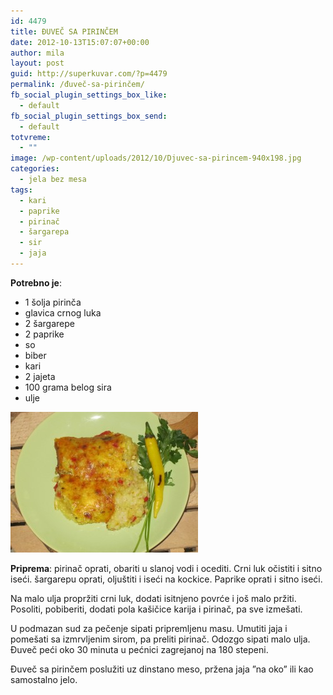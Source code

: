 ```yaml
---
id: 4479
title: ĐUVEČ SA PIRINČEM
date: 2012-10-13T15:07:07+00:00
author: mila
layout: post
guid: http://superkuvar.com/?p=4479
permalink: /đuveč-sa-pirinčem/
fb_social_plugin_settings_box_like:
  - default
fb_social_plugin_settings_box_send:
  - default
totvreme:
  - ""
image: /wp-content/uploads/2012/10/Djuvec-sa-pirincem-940x198.jpg
categories:
  - jela bez mesa
tags:
  - kari
  - paprike
  - pirinač
  - šargarepa
  - sir
  - jaja
---
```

**Potrebno je**:

  * 1 šolja pirinča
  * glavica crnog luka
  * 2 šargarepe
  * 2 paprike
  * so
  * biber
  * kari
  * 2 jajeta
  * 100 grama belog sira
  * ulje

<img class="alignnone size-medium wp-image-4480" title="Djuvec sa pirincem" src="/wp-content/uploads/2012/10/Djuvec-sa-pirincem-300x225.jpg" alt="" width="300" height="225" /> 

**Priprema**: pirinač oprati, obariti u slanoj vodi i ocediti. Crni luk očistiti i sitno iseći. šargarepu oprati, oljuštiti i iseći na kockice. Paprike oprati i sitno iseći.

Na malo ulja propržiti crni luk, dodati isitnjeno povrće i još malo pržiti. Posoliti, pobiberiti, dodati pola kašičice karija i pirinač, pa sve izmešati.

U podmazan sud za pečenje sipati pripremljenu masu. Umutiti jaja i pomešati sa izmrvljenim sirom, pa preliti pirinač. Odozgo sipati malo ulja. Đuveč peći oko 30 minuta u pećnici zagrejanoj na 180 stepeni.

Đuveč sa pirinčem poslužiti uz dinstano meso, pržena jaja &#8221;na oko&#8221; ili kao samostalno jelo.